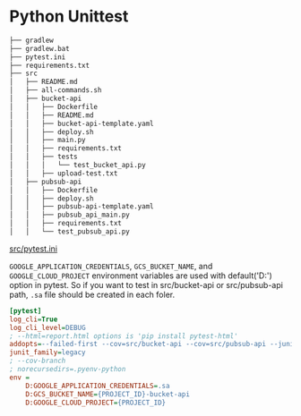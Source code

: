 # Python Unittest

```bash
├── gradlew
├── gradlew.bat
├── pytest.ini
├── requirements.txt
├── src
│   ├── README.md
│   ├── all-commands.sh
│   ├── bucket-api
│   │   ├── Dockerfile
│   │   ├── README.md
│   │   ├── bucket-api-template.yaml
│   │   ├── deploy.sh
│   │   ├── main.py
│   │   ├── requirements.txt
│   │   ├── tests
│   │   │   └── test_bucket_api.py
│   │   ├── upload-test.txt
│   ├── pubsub-api
│   │   ├── Dockerfile
│   │   ├── deploy.sh
│   │   ├── pubsub-api-template.yaml
│   │   ├── pubsub_api_main.py
│   │   ├── requirements.txt
│   │   └── test_pubsub_api.py
```

[src/pytest.ini](../pytest.ini)

`GOOGLE_APPLICATION_CREDENTIALS`, `GCS_BUCKET_NAME`, and `GOOGLE_CLOUD_PROJECT` environment variables are used with default('D:') option in pytest.
So if you want to test in src/bucket-api or src/pubsub-api path, `.sa` file should be created in each foler.

```ini
[pytest]
log_cli=True
log_cli_level=DEBUG
; --html=report.html options is 'pip install pytest-html'
addopts=--failed-first --cov=src/bucket-api --cov=src/pubsub-api --junit-xml=build/test-result.xml --html=build/test-report.html --cov-report=xml:build/test-coverage.xml 
junit_family=legacy
; --cov-branch 
; norecursedirs=.pyenv-python
env =
    D:GOOGLE_APPLICATION_CREDENTIALS=.sa
    D:GCS_BUCKET_NAME={PROJECT_ID}-bucket-api
    D:GOOGLE_CLOUD_PROJECT={PROJECT_ID}
```
